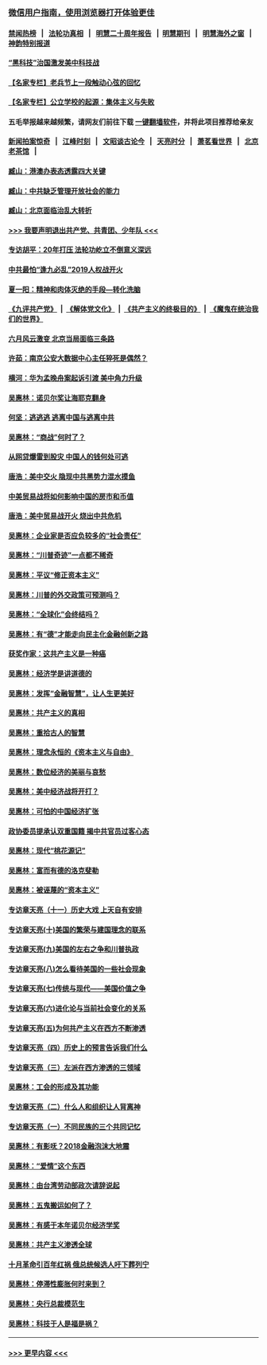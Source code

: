 ### [微信用户指南，使用浏览器打开体验更佳](https://github.com/gfw-breaker/banned-news1/blob/master/indexes/wechat-guide.md?t=0)
#### [禁闻热榜](热点新闻.md?t=0)  &nbsp;&nbsp;|&nbsp;&nbsp; [法轮功真相](https://github.com/gfw-breaker/truth/blob/master/README.md?t=0) &nbsp;&nbsp;|&nbsp;&nbsp; [明慧二十周年报告](https://github.com/gfw-breaker/mh-reports/blob/master/README.md?t=0) &nbsp;&nbsp;|&nbsp;&nbsp;[明慧期刊](https://github.com/gfw-breaker/mh-qikan) &nbsp;&nbsp;|&nbsp;&nbsp; [明慧海外之窗](https://github.com/gfw-breaker/mh-news/blob/master/README.md?t=0) &nbsp;&nbsp;|&nbsp;&nbsp; [神韵特别报道](https://github.com/gfw-breaker/mh-news/blob/master/shenyun.md?t=0)
#### [“黑科技”治国激发美中科技战](../pages/nsc423/n11638056.md?t=02081002) 
#### [【名家专栏】老兵节上一段触动心弦的回忆](../pages/nsc423/n11646016.md?t=02081002) 
#### [【名家专栏】公立学校的起源：集体主义与失败](../pages/nsc423/n11601833.md?t=02081002) 
#### 五毛举报越来越频繁，请网友们前往下载 [一键翻墙软件](https://github.com/gfw-breaker/ssr-accounts)，并将此项目推荐给亲友
#### [新闻拍案惊奇](https://github.com/gfw-breaker/banned-news1/blob/master/pages/link4.md) &nbsp;&nbsp;|&nbsp;&nbsp; [江峰时刻](https://github.com/gfw-breaker/banned-news1/blob/master/pages/link4.md) &nbsp;&nbsp;|&nbsp;&nbsp; [文昭谈古论今](https://github.com/gfw-breaker/banned-news1/blob/master/pages/link4.md) &nbsp;&nbsp;|&nbsp;&nbsp; [天亮时分](https://github.com/gfw-breaker/banned-news1/blob/master/pages/link4.md) &nbsp;&nbsp;|&nbsp;&nbsp; [萧茗看世界](https://github.com/gfw-breaker/banned-news1/blob/master/pages/link4.md) &nbsp;&nbsp;|&nbsp;&nbsp; [北京老茶馆](https://github.com/gfw-breaker/banned-news1/blob/master/pages/link4.md) &nbsp;&nbsp;|&nbsp;&nbsp; 
#### [臧山：港澳办表态透露四大关键](../pages/nsc423/n11421628.md?t=02081002) 
#### [臧山：中共缺乏管理开放社会的能力](../pages/nsc423/n11407457.md?t=02081002) 
#### [臧山：北京面临治乱大转折](../pages/nsc423/n11406895.md?t=02081002) 
#### [>>> 我要声明退出共产党、共青团、少年队 <<<](https://github.com/begood0513/goodnews/blob/master/quit/letter.md) 
#### [专访胡平：20年打压 法轮功屹立不倒意义深远](../pages/nsc423/n11398800.md?t=02081002) 
#### [中共最怕“逢九必乱”2019人权战开火](../pages/nsc423/n11385248.md?t=02081002) 
#### [夏一阳：精神和肉体灭绝的手段—转化洗脑](../pages/nsc423/n11368250.md?t=02081002) 
#### [《九评共产党》](https://github.com/begood0513/9ping.md/blob/master/README.md) &nbsp;|&nbsp; [《解体党文化》](../../../../jtdwh.md/blob/master/README.md)  &nbsp;|&nbsp; [《共产主义的终极目的》](../../../../gczydzjmd.md/blob/master/README.md) &nbsp;|&nbsp; [《魔鬼在统治我们的世界》](../../../../mgztzwmdsj.md/blob/master/README.md) 
#### [六月风云激变 北京当局面临三条路](../pages/nsc423/n11313668.md?t=02081002) 
#### [许茹：南京公安大数据中心主任猝死是偶然？](../pages/nsc423/n11064744.md?t=02081002) 
#### [横河：华为孟晚舟案起诉引渡 美中角力升级](../pages/nsc423/n11027230.md?t=02081002) 
#### [吴惠林：诺贝尔奖让海耶克翻身](../pages/nsc423/n10890049.md?t=02081002) 
#### [何坚：逃逃逃 逃离中国与逃离中共](../pages/nsc423/n10592891.md?t=02081002) 
#### [吴惠林：“商战”何时了？](../pages/nsc423/n10573558.md?t=02081002) 
#### [从网贷爆雷到股灾 中国人的钱何处可逃](../pages/nsc423/n10572800.md?t=02081002) 
#### [唐浩：美中交火 隐现中共黑势力混水摸鱼](../pages/nsc423/n10544040.md?t=02081002) 
#### [中美贸易战将如何影响中国的房市和币值](../pages/nsc423/n10543697.md?t=02081002) 
#### [唐浩：美中贸易战开火 烧出中共危机](../pages/nsc423/n10540126.md?t=02081002) 
#### [吴惠林：企业家是否应负较多的“社会责任”](../pages/nsc423/n10535022.md?t=02081002) 
#### [吴惠林：“川普奇迹”一点都不稀奇](../pages/nsc423/n10512808.md?t=02081002) 
#### [吴惠林：平议“修正资本主义”](../pages/nsc423/n10495724.md?t=02081002) 
#### [吴惠林：川普的外交政策可预测吗？](../pages/nsc423/n10462387.md?t=02081002) 
#### [吴惠林：“全球化”会终结吗？](../pages/nsc423/n10452838.md?t=02081002) 
#### [吴惠林：有“德”才能走向民主化金融创新之路](../pages/nsc423/n10432292.md?t=02081002) 
#### [获奖作家：这共产主义是一种癌](../pages/nsc423/n10431541.md?t=02081002) 
#### [吴惠林：经济学是讲道德的](../pages/nsc423/n10398014.md?t=02081002) 
#### [吴惠林：发挥“金融智慧”，让人生更美好](../pages/nsc423/n10375019.md?t=02081002) 
#### [吴惠林：共产主义的真相](../pages/nsc423/n10351394.md?t=02081002) 
#### [吴惠林：重拾古人的智慧](../pages/nsc423/n10337691.md?t=02081002) 
#### [吴惠林：理念永恒的《资本主义与自由》](../pages/nsc423/n10316274.md?t=02081002) 
#### [吴惠林：数位经济的美丽与哀愁](../pages/nsc423/n10292946.md?t=02081002) 
#### [吴惠林：美中经济战将开打？](../pages/nsc423/n10258825.md?t=02081002) 
#### [吴惠林：可怕的中国经济扩张](../pages/nsc423/n10219147.md?t=02081002) 
#### [政协委员提承认双重国籍 揭中共官员过客心态](../pages/nsc423/n10208809.md?t=02081002) 
#### [吴惠林：现代“桃花源记”](../pages/nsc423/n10185234.md?t=02081002) 
#### [吴惠林：富而有德的洛克斐勒](../pages/nsc423/n10142264.md?t=02081002) 
#### [吴惠林：被诬蔑的“资本主义”](../pages/nsc423/n10124816.md?t=02081002) 
#### [专访章天亮（十一）历史大戏 上天自有安排](../pages/nsc423/n10094905.md?t=02081002) 
#### [专访章天亮(十)美国的繁荣与建国理念的联系](../pages/nsc423/n10094899.md?t=02081002) 
#### [专访章天亮(九)美国的左右之争和川普执政](../pages/nsc423/n10094889.md?t=02081002) 
#### [专访章天亮(八)怎么看待美国的一些社会现象](../pages/nsc423/n10094857.md?t=02081002) 
#### [专访章天亮(七)传统与现代——美国价值之争](../pages/nsc423/n10093140.md?t=02081002) 
#### [专访章天亮(六)进化论与当前社会变化的关系](../pages/nsc423/n10092036.md?t=02081002) 
#### [专访章天亮(五)为何共产主义在西方不断渗透](../pages/nsc423/n10083620.md?t=02081002) 
#### [专访章天亮（四）历史上的预言告诉我们什么](../pages/nsc423/n10083606.md?t=02081002) 
#### [专访章天亮（三）左派在西方渗透的三领域](../pages/nsc423/n10081115.md?t=02081002) 
#### [吴惠林：工会的形成及其功能](../pages/nsc423/n10080633.md?t=02081002) 
#### [专访章天亮（二）什么人和组织让人背离神](../pages/nsc423/n10076637.md?t=02081002) 
#### [专访章天亮（一）不同民族的三个共同记忆](../pages/nsc423/n10074188.md?t=02081002) 
#### [吴惠林：有影呒？2018金融泡沫大地震](../pages/nsc423/n10040534.md?t=02081002) 
#### [吴惠林：“爱情”这个东西](../pages/nsc423/n10019423.md?t=02081002) 
#### [吴惠林：由台湾劳动部政次请辞说起](../pages/nsc423/n9979679.md?t=02081002) 
#### [吴惠林：五鬼搬运如何了？](../pages/nsc423/n9925338.md?t=02081002) 
#### [吴惠林：有感于本年诺贝尔经济学奖](../pages/nsc423/n9871883.md?t=02081002) 
#### [吴惠林：共产主义渗透全球](../pages/nsc423/n9812748.md?t=02081002) 
#### [十月革命引百年红祸 俄总统候选人吁下葬列宁](../pages/nsc423/n9810182.md?t=02081002) 
#### [吴惠林：停滞性膨胀何时来到？](../pages/nsc423/n9764136.md?t=02081002) 
#### [吴惠林：央行总裁模范生](../pages/nsc423/n9728134.md?t=02081002) 
#### [吴惠林：科技于人是福是祸？](../pages/nsc423/n9672982.md?t=02081002) 

----
#### [ >>> 更早内容 <<< ](../indexes/nsc423-earlier.md)
